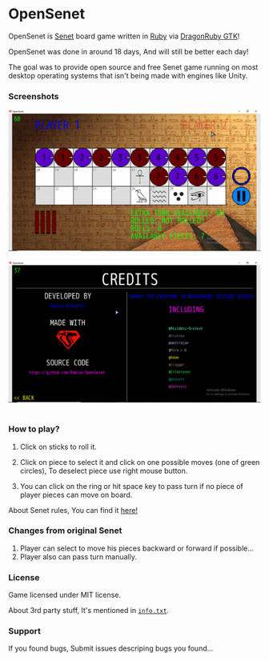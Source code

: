 # OpenSenet

OpenSenet is [Senet](https://en.wikipedia.org/wiki/Senet) board game written in [Ruby](https://www.ruby-lang.org) via [DragonRuby GTK](https://dragonruby.itch.io/dragonruby-gtk)!

OpenSenet was done in around 18 days, And will still be better each day!

The goal was to provide open source and free Senet game running on most desktop operating systems that isn't being made with engines like Unity.

### Screenshots

<img src="img01.png"><br><br>
<img src="img02.png"><br><br>

### How to play?

1. Click on sticks to roll it.

2. Click on piece to select it and click on one possible moves (one of green circles), To deselect piece use right mouse button.

3. You can click on the ring or hit space key to pass turn if no piece of player pieces can move on board.

About Senet rules, You can find it [here!](http://www.pjhoover.com/senet.php)

### Changes from original Senet

1. Player can select to move his pieces backward or forward if possible...
2. Player also can pass turn manually.

### License

Game licensed under MIT license.

About 3rd party stuff, It's mentioned in [`info.txt`](https://github.com/Rabios/OpenSenet/blob/main/info.txt).

### Support

If you found bugs, Submit issues descriping bugs you found...